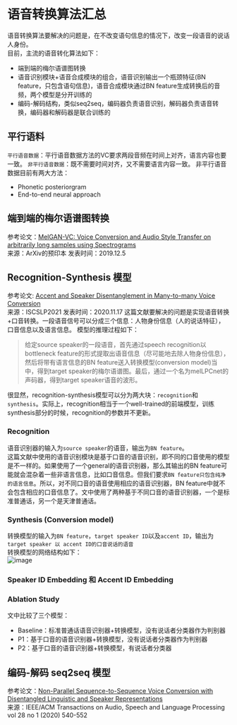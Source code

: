 # 语音转换算法汇总
语音转换算法要解决的问题是，在不改变语句信息的情况下，改变一段语音的说话人身份。  
目前，主流的语音转化算法如下：
- 端到端的梅尔语谱图转换
- 语音识别模块+语音合成模块的组合，语音识别输出一个瓶颈特征(BN feature，只包含语句信息)，语音合成模块通过BN feature生成转换后的音频，两个模型是分开训练的  
- 编码-解码结构，类似seq2seq，编码器负责语音识别，解码器负责语音转换，编码器和解码器是联合训练的

## 平行语料
`平行语音数据`：平行语音数据方法的VC要求两段音频在时间上对齐，语言内容也要一致。
`非平行语音数据`：既不需要时间对齐，又不需要语言内容一致。
非平行语音数据目前有两大方法：
- Phonetic posteriorgram  
- End-to-end neural approach


## 端到端的梅尔语谱图转换
参考论文：[MelGAN-VC: Voice Conversion and Audio Style Transfer on arbitrarily long samples using Spectrograms](https://arxiv.org/abs/1910.03713)  
来源：ArXiv的预印本
发表时间：2019.12.5


## Recognition-Synthesis 模型
参考论文: [Accent and Speaker Disentanglement in Many-to-many Voice Conversion](https://arxiv.org/abs/2011.08609)  
来源：ISCSLP2021
发表时间：2020.11.17
这篇文献要解决的问题是实现语音转换+口音转换。一段语音信号可以分成三个信息：人物身份信息（人的说话特征），口音信息以及语言信息。
模型的推理过程如下：
>给定source speaker的一段语音，首先通过speech recognition以bottleneck feature的形式提取出语音信息（尽可能地去除人物身份信息），然后将带有语言信息的BN feature送入转换模型(conversion model)当中，得到target speaker的梅尔语谱图。最后，通过一个名为melLPCnet的声码器，得到target speaker语音的波形。  

很显然，recognition-synthesis模型可以分为两大块：`recognition`和`synthesis`。实际上，recognition相当于一个well-trained的前端模型，训练synthesis部分的时候，recognition的参数并不更新。

### Recognition
语音识别器的输入为`source speaker`的语音，输出为`BN feature`。  
这篇文献中使用的语音识别模块是基于口音的语音识别，即不同的口音使用的模型是不一样的。如果使用了一个general的语音识别器，那么其输出的BN feature可能就会混杂着一些非语言信息，比如口音信息。但我们要求`BN feature只包含纯净的语言信息`。所以，对不同口音的语音使用相应的语音识别器，BN feature中就不会包含相应的口音信息了。文中使用了两种基于不同口音的语音识别器，一个是标准普通话，另一个是天津普通话。  


### Synthesis (Conversion model)
转换模型的输入为`BN feature`，`target speaker ID`以及`accent ID`，输出为`target speaker 以 accent ID的口音说话的语音`  
转换模型的网络结构如下：  
![image](https://user-images.githubusercontent.com/40049927/133569423-8678e0d9-8979-4591-9855-16baa7148581.png)

### Speaker ID Embedding 和 Accent ID Embedding

### Ablation Study
文中比较了三个模型：
- Baseline：标准普通话语音识别器+转换模型，没有说话者分类器作为判别器
- P1：基于口音的语音识别器+转换模型，没有说话者分类器作为判别器
- P2：基于口音的语音识别器+转换模型，有说话者分类器


## 编码-解码 seq2seq 模型
参考论文：[Non-Parallel Sequence-to-Sequence Voice Conversion with Disentangled Linguistic and Speaker Representations](https://arxiv.org/abs/1906.10508)  
来源：IEEE/ACM Transactions on Audio, Speech and Language Processing vol 28 no 1 (2020) 540-552  


